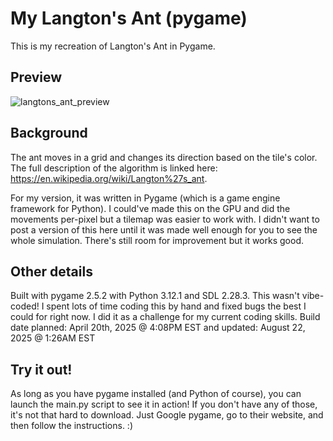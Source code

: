 # My Langton's Ant (pygame)
This is my recreation of Langton's Ant in Pygame. 

## Preview
![langtons_ant_preview](https://github.com/user-attachments/assets/a30ec00c-ec99-4e98-855f-dec2fb59e728)

## Background
The ant moves in a grid and changes its direction based on the tile's color. The full description of the algorithm is linked here: 
https://en.wikipedia.org/wiki/Langton%27s_ant.

For my version, it was written in Pygame (which is a game engine framework for Python). I could've made this on the GPU and did the movements per-pixel but a tilemap was easier to work with. 
I didn't want to post a version of this here until it was made well enough for you to see the whole simulation. There's still room for improvement but it works good.

## Other details
Built with pygame 2.5.2 with Python 3.12.1 and SDL 2.28.3.
This wasn't vibe-coded! I spent lots of time coding this by hand and fixed bugs the best I could for right now. I did it as a challenge for my current coding skills.
Build date planned: April 20th, 2025 @ 4:08PM EST and updated: August 22, 2025 @ 1:26AM EST

## Try it out!
As long as you have pygame installed (and Python of course), you can launch the main.py script to see it in action! If you don't have any of those, it's not that hard to download. Just Google pygame, go to their website, and then follow the instructions. :)
